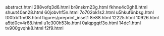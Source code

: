 abstract.html
288vofq3d6.html
br8nskrn23g.html
fkhne4c0gh8.html
shuut40an28.html
60jobvhf5n.html
7o702ok1s2.html
u5hkuf6nbsg.html
t00trbffm08.html
figures/preprint_inset1
8e88.html
12225.html
10926.html
a5td0cv4r68.html
u1c300h53lo.html
0alqpgqtf3o.html
14dc1.html
tv900gvqhk8.html
f2f9.html